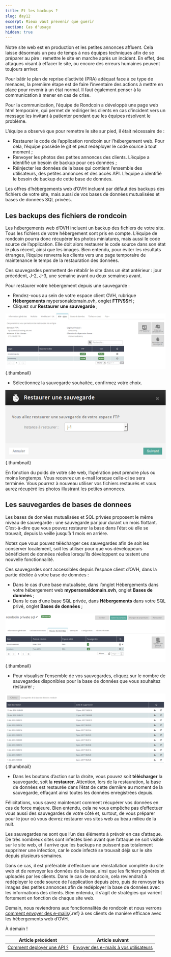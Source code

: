 ```yaml
---
title: Et les backups ?
slug: day12
excerpt: Mieux vaut prevenir que guerir
section: Cas d'usage
hidden: true
---
```


Notre site web est en production et les petites annonces affluent. Cela laisse désormais un peu de temps à nos équipes techniques afin de se préparer au pire : remettre le site en marche après un incident. En effet, des attaques visant à effacer le site, ou encore des erreurs humaines peuvent toujours arriver.

Pour bâtir le plan de reprise d’activité (PRA) adéquat face à ce type de menaces, la première étape est de faire l’inventaire des actions à mettre en place pour revenir à un état normal. Il faut également penser à la communication à mener en cas de crise.

Pour la communication, l’équipe de Rondcoin a développé une page web html temporaire, qui permet de rediriger les clients en cas d’incident vers un message les invitant à patienter pendant que les équipes résolvent le problème.

L’équipe a observé que pour remettre le site sur pied, il était nécessaire de :

- Restaurer le code de l’application rondcoin sur l’hébergement web. Pour cela, l’équipe possède le git et peut redéployer le code source à tout moment ;
- Renvoyer les photos des petites annonces des clients. L’équipe a identifié un besoin de backup pour ces données ;
- Réinjecter les données de la base qui contient l’ensemble des utilisateurs, des petites annonces et des accès API. L’équipe a identifié le besoin de backup de cette base de données.

Les offres d’hébergements web d’OVH incluent par défaut des backups des fichiers de votre site, mais aussi de vos bases de données mutualisées et bases de données SQL privées.

## Les backups des fichiers de rondcoin
Les hébergements web d’OVH incluent un backup des fichiers de votre site. Tous les fichiers de votre hébergement sont pris en compte. L’équipe de rondcoin pourra donc récupérer les photos miniatures, mais aussi le code source de l’application. Elle doit alors restaurer le code source dans son état le plus récent, ainsi que les images. Bien entendu, pour éviter les résultats étranges, l’équipe renverra les clients vers une page temporaire de maintenance le temps de la restauration des données.

Ces sauvegardes permettent de rétablir le site dans un état antérieur : jour précédent, J-2, J-3, une semaine avant ou deux semaines avant.

Pour restaurer votre hébergement depuis une sauvegarde :

- Rendez-vous au sein de votre espace client OVH, rubrique **Hébergements** mypersonaldomain.ovh, onglet **FTP/SSH** ;
- Cliquez sur **Restaurer une sauvegarde** ;


![Onglet FTP/SSH](images/backup_file.png){.thumbnail}

- Sélectionnez la sauvegarde souhaitée, confirmez votre choix.


![Choix de la sauvegarde](images/backup_file_choice.png){.thumbnail}

En fonction du poids de votre site web, l’opération peut prendre plus ou moins longtemps. Vous recevrez un e-mail lorsque celle-ci se sera terminée. Vous pourrez à nouveau utiliser vos fichiers restaurés et vous aurez récupéré les photos illustrant les petites annonces.


## Les sauvegardes de bases de donnees
Les bases de données mutualisées et SQL privées proposent le même niveau de sauvegarde : une sauvegarde par jour durant un mois flottant. C’est-à-dire que vous pouvez restaurer la base dans l’état où elle se trouvait, depuis la veille jusqu’à 1 mois en arrière.

Notez que vous pouvez télécharger ces sauvegardes afin de soit les conserver localement, soit les utiliser pour que vos développeurs bénéficient de données réelles lorsqu’ils développent ou testent une nouvelle fonctionnalité.

Ces sauvegardes sont accessibles depuis l’espace client d’OVH, dans la partie dédiée à votre base de données :

- Dans le cas d’une base mutualisée, dans l’onglet Hébergements dans votre hébergement web **mypersonaldomain.ovh**, onglet **Bases de données** ;
- Dans le cas d’une base SQL privée, dans **Hébergements** dans votre SQL privé, onglet **Bases de données** ;


![Liste des bases de données et sauvegardes](images/backup_sql.png){.thumbnail}

- Pour visualiser l’ensemble de vos sauvegardes, cliquez sur le nombre de sauvegardes disponibles pour la base de données que vous souhaitez restaurer ;


![Liste des sauvegardes disponibles](images/backup_sql_list.png){.thumbnail}

- Dans les boutons d’action sur la droite, vous pouvez soit **télécharger** la sauvegarde, soit la **restaurer**. Attention, lors de la restauration, la base de données est restaurée dans l’état de cette dernière au moment de la sauvegarde, effaçant ainsi toutes les données enregistrées depuis.

Félicitations, vous savez maintenant comment récupérer vos données en cas de force majeure. Bien entendu, cela ne vous empêche pas d’effectuer vous aussi des sauvegardes de votre côté et, surtout, de vous préparer pour le jour où vous devrez restaurer vos sites web au beau milieu de la nuit.

Les sauvegardes ne sont que l’un des éléments à prévoir en cas d’attaque. De très nombreux sites sont infectés bien avant que l’attaque ne soit visible sur le site web, et il arrive que les backups ne puissent pas totalement supprimer une infection, car le code infecté se trouvait déjà sur le site depuis plusieurs semaines.

Dans ce cas, il est préférable d’effectuer une réinstallation complète du site web et de renvoyer les données de la base, ainsi que les fichiers générés et uploadés par les clients. Dans le cas de rondcoin, cela reviendrait à redéployer le code source de l’application depuis zéro, puis de renvoyer les images des petites annonces afin de redéployer la base de données avec les informations des clients. Bien entendu, il s’agit de stratégies qui varient fortement en fonction de chaque site web.

Demain, nous reviendrons aux fonctionnalités de rondcoin et nous verrons [comment envoyer des e-mails](../day13/guide.fr-fr.md){.ref} à ses clients de manière efficace avec les hébergements web d’OVH.

À demain !

| Article précédent | Article suivant |
|---|---|
| [Comment deployer une API ?](https://docs.ovh.com/fr/hosting/24-days/day11/) | [Envoyer des e-mails à vos utilisateurs](https://docs.ovh.com/fr/hosting/24-days/day13/) |